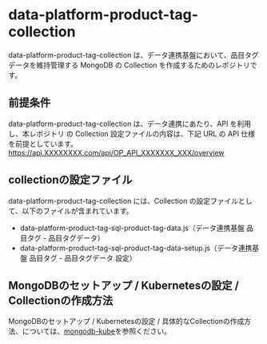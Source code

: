 # data-platform-product-tag-collection 
 
data-platform-product-tag-collection は、データ連携基盤において、品目タグデータを維持管理する MongoDB の Collection を作成するためのレポジトリです。  

## 前提条件  
data-platform-product-tag-collection は、データ連携にあたり、API を利用し、本レポジトリ の Collection 設定ファイルの内容は、下記 URL の API 仕様を前提としています。  
https://api.XXXXXXXX.com/api/OP_API_XXXXXXX_XXX/overview   

## collectionの設定ファイル

data-platform-product-tag-collection には、Collection の設定ファイルとして、以下のファイルが含まれています。    

* data-platform-product-tag-sql-product-tag-data.js（データ連携基盤 品目タグ - 品目タグデータ）
* data-platform-product-tag-sql-product-tag-data-setup.js（データ連携基盤 品目タグ - 品目タグデータ 設定）

## MongoDBのセットアップ / Kubernetesの設定 / Collectionの作成方法
MongoDBのセットアップ / Kubernetesの設定 / 具体的なCollectionの作成方法、については、[mongodb-kube](https://github.com/latonaio/mongodb-kube)を参照ください。  

